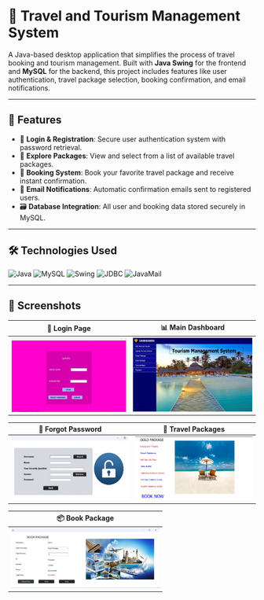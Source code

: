# 🧳 Travel and Tourism Management System

A Java-based desktop application that simplifies the process of travel booking and tourism management. Built with **Java Swing** for the frontend and **MySQL** for the backend, this project includes features like user authentication, travel package selection, booking confirmation, and email notifications.

---

## 📌 Features

- 🔐 **Login & Registration**: Secure user authentication system with password retrieval.
- 🧭 **Explore Packages**: View and select from a list of available travel packages.
- 🧾 **Booking System**: Book your favorite travel package and receive instant confirmation.
- 📧 **Email Notifications**: Automatic confirmation emails sent to registered users.
- 🗃️ **Database Integration**: All user and booking data stored securely in MySQL.

---

## 🛠️ Technologies Used

![Java](https://img.shields.io/badge/Java-ED8B00?style=for-the-badge&logo=java&logoColor=white)
![MySQL](https://img.shields.io/badge/MySQL-005C84?style=for-the-badge&logo=mysql&logoColor=white)
![Swing](https://img.shields.io/badge/Swing-GUI-blue?style=for-the-badge)
![JDBC](https://img.shields.io/badge/JDBC-Connector-brightgreen?style=for-the-badge)
![JavaMail](https://img.shields.io/badge/JavaMail-API-lightgrey?style=for-the-badge)


---

## 📸 Screenshots

| 🔑 Login Page | 📊 Main Dashboard |
|--------------|-------------------|
| <img src="screenshots/login.jpg" width="300"/> | <img src="screenshots/dashboard.png" width="300"/> |

| 🔁 Forgot Password | 🧳 Travel Packages |
|--------------------|-------------------|
| <img src="screenshots/forgotpassword.jpg" width="300"/> | <img src="screenshots/packages.png" width="300"/> |

| 📦 Book Package |
|----------------|
| <img src="screenshots/bookpackage.jpg" width="300"/> |

